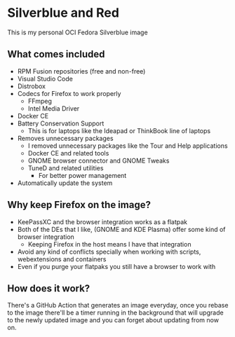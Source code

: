 # Silverblue and Red

This is my personal OCI Fedora Silverblue image

## What comes included

- RPM Fusion repositories (free and non-free)
- Visual Studio Code
- Distrobox
- Codecs for Firefox to work properly
  - FFmpeg
  - Intel Media Driver
- Docker CE
- Battery Conservation Support
    - This is for laptops like the Ideapad or ThinkBook line of laptops
- Removes unnecessary packages
    - I removed unnecessary packages like the Tour and Help applications
  - Docker CE and related tools
  - GNOME browser connector and GNOME Tweaks
  - TuneD and related utilities
    - For better power management
- Automatically update the system

## Why keep Firefox on the image?

- KeePassXC and the browser integration works as a flatpak
- Both of the DEs that I like, (GNOME and KDE Plasma) offer some kind of browser integration
    - Keeping Firefox in the host means I have that integration
- Avoid any kind of conflicts specially when working with scripts, webextensions and containers
- Even if you purge your flatpaks you still have a browser to work with

## How does it work?

There's a GitHub Action that generates an image everyday, once you rebase to the image
there'll be a timer running in the background that will upgrade to the newly updated image
and you can forget about updating from now on.
